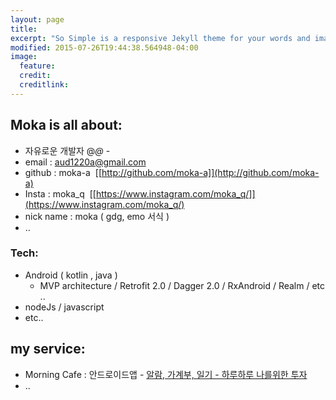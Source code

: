 ```yaml
---
layout: page
title:
excerpt: "So Simple is a responsive Jekyll theme for your words and images."
modified: 2015-07-26T19:44:38.564948-04:00
image:
  feature:
  credit:
  creditlink:
---
```


## Moka is all about:

* 자유로운 개발자 @_@_ -
* email : aud1220a@gmail.com
* github : moka-a&nbsp;&nbsp;[[http://github.com/moka-a]](http://github.com/moka-a)
* Insta : moka_q&nbsp;&nbsp;[[https://www.instagram.com/moka_q/]](https://www.instagram.com/moka_q/)
* nick name : moka ( gdg, emo 서식 )
* ..


### Tech:

* Android ( kotlin , java )
    - MVP architecture / Retrofit 2.0 / Dagger 2.0 / RxAndroid / Realm / etc ..
* nodeJs / javascript
* etc..


## my service:

* Morning Cafe   :   안드로이드앱 - [알람, 가계부, 일기 - 하루하루 나를위한 투자](https://play.google.com/store/apps/details?id=com.moka.earylbird)
* ..

<!-- * 캐스트미   :   [배우 캐스팅을 위한 원스톱 플렛폼](https://play.google.com/store/apps/details?id=com.mavlux.castme) / [www.castme.kr](http://www.castme.kr) -->
<!-- [^1]: Example: *domain.com/category-name/post-title* -->

